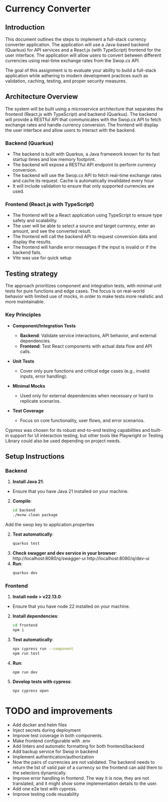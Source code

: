 # Currency Converter

## Introduction

This document outlines the steps to implement a full-stack currency converter application. The application will use a
Java-based backend (Quarkus) for API services and a React.js (with TypeScript) frontend for the user interface. The
application will allow users to convert between different currencies using real-time exchange rates from the Swop.cx
API.

The goal of this assignment is to evaluate your ability to build a full-stack application while adhering to modern
development practices such as validation, caching, testing, and proper security measures.

## Architecture Overview

The system will be built using a microservice architecture that separates the frontend (React.js with TypeScript)
and backend (Quarkus). The backend will provide a RESTful API that communicates with the Swop.cx API to fetch exchange
rates and handle currency conversion. The frontend will display the user interface and allow users to interact with the
backend.

### Backend (Quarkus)

- The backend is built with Quarkus, a Java framework known for its fast startup times and low memory footprint.
- The backend will expose a RESTful API endpoint to perform currency conversion.
- The backend will use the Swop.cx API to fetch real-time exchange rates and cache its request. Cache is automatically
  invalidated every hour
- It will include validation to ensure that only supported currencies are used.

### Frontend (React.js with TypeScript)

- The frontend will be a React application using TypeScript to ensure type safety and scalability.
- The user will be able to select a source and target currency, enter an amount, and see the converted result.
- The frontend will call the backend API to request conversion data and display the results.
- The frontend will handle error messages if the input is invalid or if the backend fails.
- Vite was use for quick setup

## Testing strategy

The approach prioritizes component and integration tests, with minimal unit tests for pure functions and edge
cases. The focus is on real-world behavior with limited use of mocks, in order to make tests more realistic and
more maintainable.

### Key Principles

- **Component/Integration Tests**
    - **Backend**: Validate service interactions, API behavior, and external dependencies.
    - **Frontend**: Test React components with actual data flow and API calls.

- **Unit Tests**
    - Cover only pure functions and critical edge cases (e.g., invalid inputs, error handling).

- **Minimal Mocks**
    - Used only for external dependencies when necessary or hard to replicate scenarios.

- **Test Coverage**
    - Focus on core functionality, user flows, and error scenarios.

Cypress was chosen for its robust end-to-end testing capabilities and built-in support for UI interaction testing, but
other tools like Playwright or Testing Library could also be used depending on project needs.

## Setup Instructions

### Backend

1. **Install Java 21**:

- Ensure that you have Java 21 installed on your machine.

2. **Compile**:
   ```bash
   cd backend
   ./mvnw clean package

Add the swop key to application.properties

2. **Test automatically**:
   ```bash
   quarkus test
3. **Check swagger and dev service in your browser**:
   http://localhost:8080/q/swagger-ui
   http://localhost:8080/q/dev-ui
4. **Run**:
   ```bash
   quarkus dev

### Frontend

1. **Install node > v22.13.0**:

- Ensure that you have node 22 installed on your machine.

2. **Install dependencies**:
   ```bash
   cd frontend
   npm i

2. **Test automatically**:
   ```bash
   npx cypress run --component
   npm run test

2. **Run**:
    ```bash
   npm run dev 

2. **Develop tests with cypress**:
    ```bash
   npx cypress open

# TODO and improvements

* Add docker and helm files
* Inject secrets during deployment
* Improve test coverage in both components.
* Make frontend configurable with .env
* Add linters and automatic formatting for both frontend/backend
* Add backup service for Swop in backend
* Implement authentication/authorization
* Now the pairs of currencies are not validated. The backend needs to return the list of valid pair of a currency so the
  frontend can add them to the selectors dynamically.
* Improve error handling in frontend. The way it is now, they are not translated, and it might show some implementation
  details to the user.
* Add one e2e test with cypress.
* Improve testing code reusability